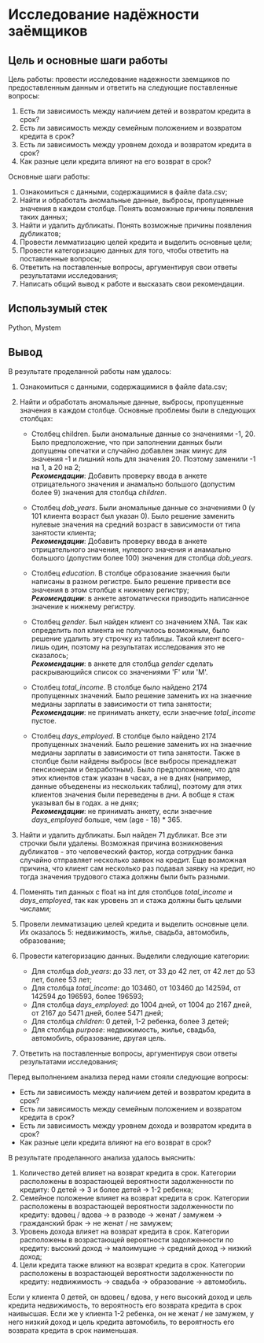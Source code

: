 # Исследование надёжности заёмщиков

## Цель и основные шаги работы

Цель работы: провести исследование надежности заемщиков по предоставленным данным и ответить на следующие поставленные вопросы:
1. Есть ли зависимость между наличием детей и возвратом кредита в срок?
2. Есть ли зависимость между семейным положением и возвратом кредита в срок?
3. Есть ли зависимость между уровнем дохода и возвратом кредита в срок?
4. Как разные цели кредита влияют на его возврат в срок?

Основные шаги работы:
1. Ознакомиться с данными, содержащимися в файле data.csv;
2. Найти и обработать аномальные данные, выбросы, пропущенные значения в каждом столбце. Понять возможные причины появления таких данных;
3. Найти и удалить дубликаты. Понять возможные причины появления дубликатов;
4. Провести лемматизацию целей кредита и выделить основные цели;
5. Провести категоризацию данных для того, чтобы ответить на поставленные вопросы;
6. Ответить на поставленные вопросы, аргументируя свои ответы результатами исследования;
7. Написать общий вывод к работе и высказать свои рекомендации.

## Использумый стек
Python, Mystem

## Вывод
В результате проделанной работы нам удалось:
1. Ознакомиться с данными, содержащимися в файле data.csv;
2. Найти и обработать аномальные данные, выбросы, пропущенные значения в каждом столбце. Основные проблемы были в следующих столбцах:
    - Столбец children. Были аномальные данные со значениями -1, 20. Было предположение, что при заполнении данных были допущены опечатки и случайно добавлен знак минус для значения -1 и лишний ноль для значения 20. Поэтому заменили -1 на 1, а 20 на 2;                                                                                   
    ***Рекомендации***: Добавить проверку ввода в анкете отрицательного значения и анамально большого (допустим более 9) значения для столбца *children*.
       
    - Столбец *dob_years*. Были аномальные данные со значениями 0 (у 101 клиента возраст был указан 0). Было решение заменить нулевые значения на средний возраст в зависимости от типа занятости клиента;                                                     
    ***Рекомендации***: Добавить проверку ввода в анкете отрицательного значения, нулевого значения и анамально большого (допустим более 100) значения для столбца *dob_years*.
    
    - Столбец *education*. В столбце образование знаечния были написаны в разном регистре. Было решение привести все значения в этом столбце к нижнему регистру;                                             
    ***Рекомендации***: в анкете автоматически приводить написанное значение к нижнему регистру.
    
    - Столбец *gender*. Был найден клиент со значением XNA. Так как определить пол клиента не получилось возможным, было решение удалить эту строчку из таблицы. Такой клиент всего-лишь один, поэтому на результатах исследования это не сказалось;    
    ***Рекомендации***: в анкете для столбца *gender* сделать раскрывающийся список со значениями 'F' или 'M'.
    
    - Столбец *total_income*. В столбце было найдено 2174 пропущенных значений. Было решение заменить их на знаечние медианы зарплаты в зависимости от типа занятости;   
    ***Рекомендации***: не принимать анкету, если знаечние *total_income*  пустое.
    
    - Столбец *days_employed*. В столбце было найдено 2174 пропущенных значений. Было решение заменить их на знаечние медианы зарплаты в зависимости от типа занятости. Также в столбце были найдены выбросы (все выбросы пренадлежат пенсионерам и безработным). Было предположение, что для этих клиентов стаж указан в часах, а не в днях (например, данные объеденены из нескольких таблиц), поэтому для этих клиентов значения были переведены в дни. А вобще я стаж указывал бы в годах. а не днях;  
     ***Рекомендации***: не принимать анкету, если знаечние *days_employed*  больше, чем (age - 18) * 365.   
     
3. Найти и удалить дубликаты. Был найден 71 дубликат. Все эти строчки были удалены. Возможная причина возникновения дубликатов - это человеческий фактор, когда сотрудник банка случайно отправляет несколько заявок на кредит. Еще возможная причина, что клиент сам несколько раз подавал заявку на кредит, но тогда значения трудового стажа должны были быть разными.
4. Поменять тип данных с float на int для столбцов *total_income* и *days_employed*, так как уровень зп и стажа должны быть целыми числами;
5. Провели лемматизацию целей кредита и выделить основные цели. Их оказалось 5: недвижимость, жилье, свадьба, автомобиль, образование;
6. Провести категоризацию данных. Выделили следующие категории: 
    - Для столбца *dob_years*: до 33 лет, от 33 до 42 лет, от 42 лет до 53 лет, более 53 лет;
    - Для столбца *total_income*: до 103460, от 103460 до 142594, от 142594 до 196593, более 196593;
    - Для столбца *days_employed*: до 1004 дней, от 1004 до 2167 дней, от 2167 до 5471 дней, более 5471 дней;
    - Для столбца *children*: 0 детей, 1-2 ребенка, более 3 детей;
    - Для столбца *purpose*: недвижимость, жилье, свадьба, автомобиль, образование, другая цель.
6. Ответить на поставленные вопросы, аргументируя свои ответы результатами исследования;

Перед выполнением анализа перед нами стояли следующие вопросы:
- Есть ли зависимость между наличием детей и возвратом кредита в срок?
- Есть ли зависимость между семейным положением и возвратом кредита в срок?
- Есть ли зависимость между уровнем дохода и возвратом кредита в срок?
- Как разные цели кредита влияют на его возврат в срок?

В результате проделанного анализа удалось выяснить:
   1. Количество детей влияет на возврат кредита в срок. Категории расположены в возрастающей вероятности задолженности по кредиту: 0 детей -> 3 и более детей -> 1-2 ребенка;
   2. Семейное положение влияет на возврат кредита в срок. Категории расположены в возрастающей вероятности задолженности по кредиту: вдовец / вдова -> в разводе -> женат / замужем -> гражданский брак -> не женат / не замужем;
   3. Уровень дохода влияет на возврат кредита в срок. Категории расположены в возрастающей вероятности задолженности по кредиту: высокий доход -> малоимущие -> средний доход -> низкий доход;
   4. Цели кредита также влияют на возврат кредита в срок. Категории расположены в возрастающей вероятности задолженности по кредиту: недвижимость -> свадьба -> образование -> автомобиль.
    
Если у клиента 0 детей, он вдовец / вдова, у него высокий доход и цель кредита недвижимость, то вероятность его возврата кредита в срок наивысшая.
Если же у клиента 1-2 ребенка, он не женат / не замужем, у него низкий доход и цель кредита автомобиль, то вероятность его возврата кредита в срок наименьшая.